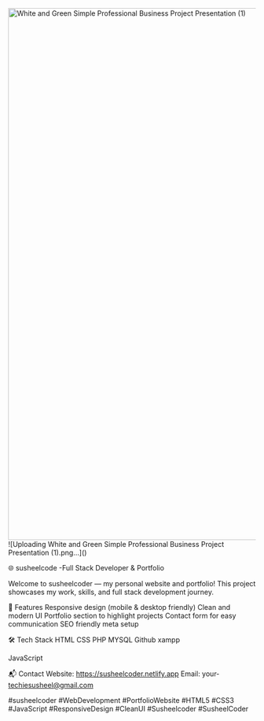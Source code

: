<img width="1920" height="1080" alt="White and Green Simple  Professional Business Project Presentation (1)" src="https://github.com/user-attachments/assets/058c385e-df26-48d5-905b-96e39b54d380" />
![Uploading White and Green Simple  Professional Business Project Presentation (1).png…]()



🌐 susheelcode -Full Stack Developer & Portfolio

Welcome to susheelcoder — my personal website and portfolio!
This project showcases my work, skills, and full stack development journey.

🚀 Features
Responsive design (mobile & desktop friendly)
Clean and modern UI
Portfolio section to highlight projects
Contact form for easy communication
SEO friendly meta setup

🛠️ Tech Stack
HTML
CSS
PHP
MYSQL
Github
xampp

JavaScript


📬 Contact
Website: https://susheelcoder.netlify.app
Email: your- techiesusheel@gmail.com




#susheelcoder #WebDevelopment #PortfolioWebsite #HTML5 #CSS3 #JavaScript #ResponsiveDesign #CleanUI #Susheelcoder  #SusheelCoder 
